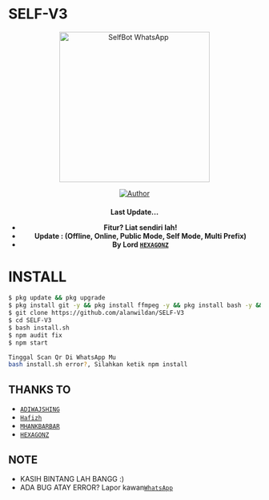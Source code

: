 # SELF-V3

<div align="center">
<img src="https://i.ibb.co/Btjy1WH/9607f3d0c4fe.jpg" alt="SelfBot WhatsApp" width="300" />

>
>
>
</div>
<p align="center">
  <a href="https://github.com/alanwildan"><img title="Author" src="https://img.shields.io/badge/Author-Alanwildan-red.svg?style=for-the-badge&logo=github" /></a>
  <h4 align="center">
</p>

Last Update...
* Fitur? Liat sendiri lah!
* Update : (Offline, Online, Public Mode, Self Mode, Multi Prefix)
* By Lord [`HEXAGONZ`](https://github.com/Hexagonz)


# INSTALL

```bash
$ pkg update && pkg upgrade
$ pkg install git -y && pkg install ffmpeg -y && pkg install bash -y && pkg install tesseract -y && pkg install nodejs -y
$ git clone https://github.com/alanwildan/SELF-V3
$ cd SELF-V3
$ bash install.sh
$ npm audit fix
$ npm start

Tinggal Scan Qr Di WhatsApp Mu
bash install.sh error?, Silahkan ketik npm install
```

## THANKS TO

* [`ADIWAJSHING`](https://github.com/adiwajshing/Baileys) 
* [`Hafizh`](https://github.com/HAFizh-15) 
* [`MHANKBARBAR`](https://github.com/MhankBarBar)
* [`HEXAGONZ`](https://github.com/Hexagonz)

## NOTE 

* KASIH BINTANG LAH BANGG :)
* ADA BUG ATAY ERROR? Lapor kawan[`WhatsApp`](https://api.whatsapp.com/send?phone=6285793432434) 
